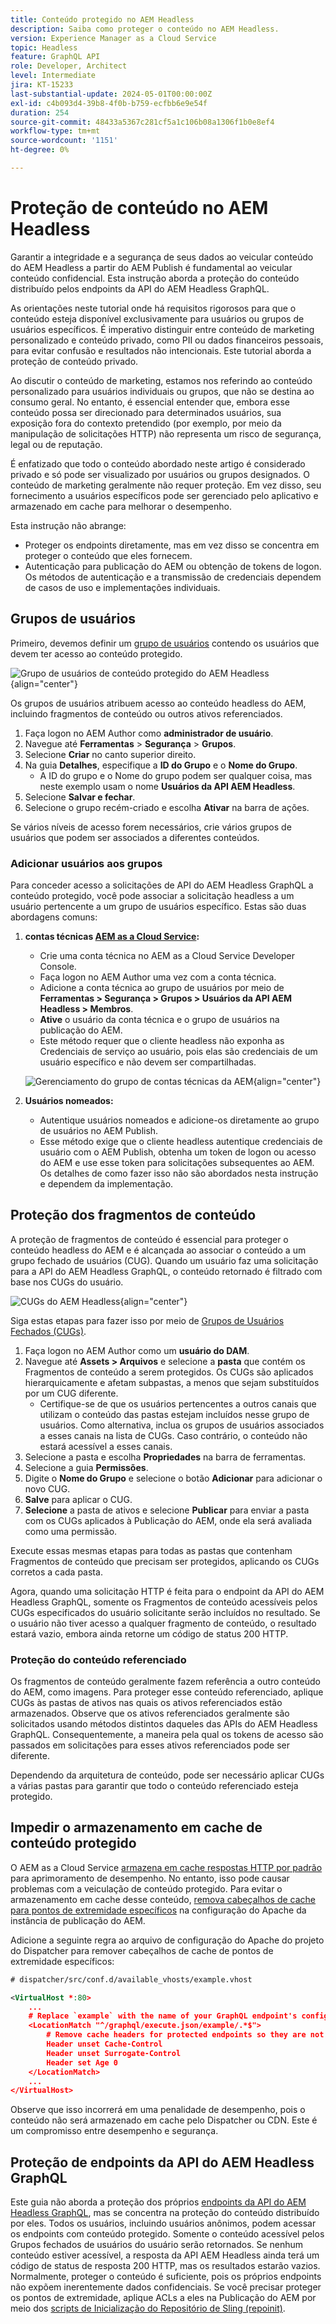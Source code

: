 ```yaml
---
title: Conteúdo protegido no AEM Headless
description: Saiba como proteger o conteúdo no AEM Headless.
version: Experience Manager as a Cloud Service
topic: Headless
feature: GraphQL API
role: Developer, Architect
level: Intermediate
jira: KT-15233
last-substantial-update: 2024-05-01T00:00:00Z
exl-id: c4b093d4-39b8-4f0b-b759-ecfbb6e9e54f
duration: 254
source-git-commit: 48433a5367c281cf5a1c106b08a1306f1b0e8ef4
workflow-type: tm+mt
source-wordcount: '1151'
ht-degree: 0%

---
```


# Proteção de conteúdo no AEM Headless

Garantir a integridade e a segurança de seus dados ao veicular conteúdo do AEM Headless a partir do AEM Publish é fundamental ao veicular conteúdo confidencial. Esta instrução aborda a proteção do conteúdo distribuído pelos endpoints da API do AEM Headless GraphQL.

As orientações neste tutorial onde há requisitos rigorosos para que o conteúdo esteja disponível exclusivamente para usuários ou grupos de usuários específicos. É imperativo distinguir entre conteúdo de marketing personalizado e conteúdo privado, como PII ou dados financeiros pessoais, para evitar confusão e resultados não intencionais. Este tutorial aborda a proteção de conteúdo privado.

Ao discutir o conteúdo de marketing, estamos nos referindo ao conteúdo personalizado para usuários individuais ou grupos, que não se destina ao consumo geral. No entanto, é essencial entender que, embora esse conteúdo possa ser direcionado para determinados usuários, sua exposição fora do contexto pretendido (por exemplo, por meio da manipulação de solicitações HTTP) não representa um risco de segurança, legal ou de reputação.

É enfatizado que todo o conteúdo abordado neste artigo é considerado privado e só pode ser visualizado por usuários ou grupos designados. O conteúdo de marketing geralmente não requer proteção. Em vez disso, seu fornecimento a usuários específicos pode ser gerenciado pelo aplicativo e armazenado em cache para melhorar o desempenho.

Esta instrução não abrange:

- Proteger os endpoints diretamente, mas em vez disso se concentra em proteger o conteúdo que eles fornecem.
- Autenticação para publicação do AEM ou obtenção de tokens de logon. Os métodos de autenticação e a transmissão de credenciais dependem de casos de uso e implementações individuais.

## Grupos de usuários

Primeiro, devemos definir um [grupo de usuários](https://experienceleague.adobe.com/en/docs/experience-manager-learn/cloud-service/accessing/aem-users-groups-and-permissions) contendo os usuários que devem ter acesso ao conteúdo protegido.

![Grupo de usuários de conteúdo protegido do AEM Headless](./assets/protected-content/user-groups.png){align="center"}

Os grupos de usuários atribuem acesso ao conteúdo headless do AEM, incluindo fragmentos de conteúdo ou outros ativos referenciados.

1. Faça logon no AEM Author como **administrador de usuário**.
1. Navegue até **Ferramentas** > **Segurança** > **Grupos**.
1. Selecione **Criar** no canto superior direito.
1. Na guia **Detalhes**, especifique a **ID do Grupo** e o **Nome do Grupo**.
   - A ID do grupo e o Nome do grupo podem ser qualquer coisa, mas neste exemplo usam o nome **Usuários da API AEM Headless**.
1. Selecione **Salvar e fechar**.
1. Selecione o grupo recém-criado e escolha **Ativar** na barra de ações.

Se vários níveis de acesso forem necessários, crie vários grupos de usuários que podem ser associados a diferentes conteúdos.

### Adicionar usuários aos grupos

Para conceder acesso a solicitações de API do AEM Headless GraphQL a conteúdo protegido, você pode associar a solicitação headless a um usuário pertencente a um grupo de usuários específico. Estas são duas abordagens comuns:

1. **contas técnicas [AEM as a Cloud Service](https://experienceleague.adobe.com/en/docs/experience-manager-learn/getting-started-with-aem-headless/authentication/service-credentials):**
   - Crie uma conta técnica no AEM as a Cloud Service Developer Console.
   - Faça logon no AEM Author uma vez com a conta técnica.
   - Adicione a conta técnica ao grupo de usuários por meio de **Ferramentas > Segurança > Grupos > Usuários da API AEM Headless > Membros**.
   - **Ative** o usuário da conta técnica e o grupo de usuários na publicação do AEM.
   - Este método requer que o cliente headless não exponha as Credenciais de serviço ao usuário, pois elas são credenciais de um usuário específico e não devem ser compartilhadas.

   ![Gerenciamento do grupo de contas técnicas da AEM](./assets/protected-content/group-membership.png){align="center"}

2. **Usuários nomeados:**
   - Autentique usuários nomeados e adicione-os diretamente ao grupo de usuários no AEM Publish.
   - Esse método exige que o cliente headless autentique credenciais de usuário com o AEM Publish, obtenha um token de logon ou acesso do AEM e use esse token para solicitações subsequentes ao AEM. Os detalhes de como fazer isso não são abordados nesta instrução e dependem da implementação.

## Proteção dos fragmentos de conteúdo

A proteção de fragmentos de conteúdo é essencial para proteger o conteúdo headless do AEM e é alcançada ao associar o conteúdo a um grupo fechado de usuários (CUG). Quando um usuário faz uma solicitação para a API do AEM Headless GraphQL, o conteúdo retornado é filtrado com base nos CUGs do usuário.

![CUGs do AEM Headless](./assets/protected-content/cugs.png){align="center"}

Siga estas etapas para fazer isso por meio de [Grupos de Usuários Fechados (CUGs)](https://experienceleague.adobe.com/en/docs/experience-manager-learn/assets/advanced/closed-user-groups).

1. Faça logon no AEM Author como um **usuário do DAM**.
2. Navegue até **Assets > Arquivos** e selecione a **pasta** que contém os Fragmentos de conteúdo a serem protegidos. Os CUGs são aplicados hierarquicamente e afetam subpastas, a menos que sejam substituídos por um CUG diferente.
   - Certifique-se de que os usuários pertencentes a outros canais que utilizam o conteúdo das pastas estejam incluídos nesse grupo de usuários. Como alternativa, inclua os grupos de usuários associados a esses canais na lista de CUGs. Caso contrário, o conteúdo não estará acessível a esses canais.
3. Selecione a pasta e escolha **Propriedades** na barra de ferramentas.
4. Selecione a guia **Permissões**.
5. Digite o **Nome do Grupo** e selecione o botão **Adicionar** para adicionar o novo CUG.
6. **Salve** para aplicar o CUG.
7. **Selecione** a pasta de ativos e selecione **Publicar** para enviar a pasta com os CUGs aplicados à Publicação do AEM, onde ela será avaliada como uma permissão.

Execute essas mesmas etapas para todas as pastas que contenham Fragmentos de conteúdo que precisam ser protegidos, aplicando os CUGs corretos a cada pasta.

Agora, quando uma solicitação HTTP é feita para o endpoint da API do AEM Headless GraphQL, somente os Fragmentos de conteúdo acessíveis pelos CUGs especificados do usuário solicitante serão incluídos no resultado. Se o usuário não tiver acesso a qualquer fragmento de conteúdo, o resultado estará vazio, embora ainda retorne um código de status 200 HTTP.

### Proteção do conteúdo referenciado

Os fragmentos de conteúdo geralmente fazem referência a outro conteúdo do AEM, como imagens. Para proteger esse conteúdo referenciado, aplique CUGs às pastas de ativos nas quais os ativos referenciados estão armazenados. Observe que os ativos referenciados geralmente são solicitados usando métodos distintos daqueles das APIs do AEM Headless GraphQL. Consequentemente, a maneira pela qual os tokens de acesso são passados em solicitações para esses ativos referenciados pode ser diferente.

Dependendo da arquitetura de conteúdo, pode ser necessário aplicar CUGs a várias pastas para garantir que todo o conteúdo referenciado esteja protegido.

## Impedir o armazenamento em cache de conteúdo protegido

O AEM as a Cloud Service [armazena em cache respostas HTTP por padrão](https://experienceleague.adobe.com/en/docs/experience-manager-learn/cloud-service/caching/publish) para aprimoramento de desempenho. No entanto, isso pode causar problemas com a veiculação de conteúdo protegido. Para evitar o armazenamento em cache desse conteúdo, [remova cabeçalhos de cache para pontos de extremidade específicos](https://experienceleague.adobe.com/en/docs/experience-manager-learn/cloud-service/caching/publish#how-to-customize-cache-rules-1) na configuração do Apache da instância de publicação do AEM.

Adicione a seguinte regra ao arquivo de configuração do Apache do projeto do Dispatcher para remover cabeçalhos de cache de pontos de extremidade específicos:

```xml
# dispatcher/src/conf.d/available_vhosts/example.vhost

<VirtualHost *:80>
    ...
    # Replace `example` with the name of your GraphQL endpoint's configuration name.
    <LocationMatch "^/graphql/execute.json/example/.*$">
        # Remove cache headers for protected endpoints so they are not cached
        Header unset Cache-Control
        Header unset Surrogate-Control
        Header set Age 0
    </LocationMatch>
    ...
</VirtualHost>
```

Observe que isso incorrerá em uma penalidade de desempenho, pois o conteúdo não será armazenado em cache pelo Dispatcher ou CDN. Este é um compromisso entre desempenho e segurança.

## Proteção de endpoints da API do AEM Headless GraphQL

Este guia não aborda a proteção dos próprios [endpoints da API do AEM Headless GraphQL](https://experienceleague.adobe.com/en/docs/experience-manager-cloud-service/content/headless/graphql-api/graphql-endpoint), mas se concentra na proteção do conteúdo distribuído por eles. Todos os usuários, incluindo usuários anônimos, podem acessar os endpoints com conteúdo protegido. Somente o conteúdo acessível pelos Grupos fechados de usuários do usuário serão retornados. Se nenhum conteúdo estiver acessível, a resposta da API AEM Headless ainda terá um código de status de resposta 200 HTTP, mas os resultados estarão vazios. Normalmente, proteger o conteúdo é suficiente, pois os próprios endpoints não expõem inerentemente dados confidenciais. Se você precisar proteger os pontos de extremidade, aplique ACLs a eles na Publicação do AEM por meio dos [scripts de Inicialização do Repositório de Sling (repoinit)](https://sling.apache.org/documentation/bundles/repository-initialization.html#repoinit-parser-test-scenarios).
